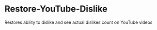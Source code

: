 # Restore-YouTube-Dislike
Restores ability to dislike and see actual dislikes count on YouTube videos
